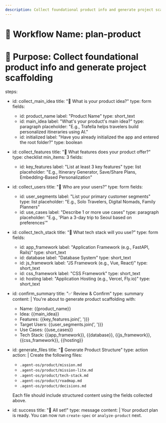 ```yaml
---
description: Collect foundational product info and generate project scaffolding
---
```


# 🔧 Workflow Name: plan-product
# 📌 Purpose: Collect foundational product info and generate project scaffolding

steps:
  - id: collect_main_idea
    title: "🧠 What is your product idea?"
    type: form
    fields:
      - id: product_name
        label: "Product Name"
        type: short_text
      - id: main_idea
        label: "What's your product's main idea?"
        type: paragraph
        placeholder: "E.g., Trafella helps travelers build personalized itineraries using AI."
      - id: initialized
        label: "Have you already initialized the app and entered the root folder?"
        type: boolean

  - id: collect_features
    title: "🌟 What features does your product offer?"
    type: checklist
    min_items: 3
    fields:
      - id: key_features
        label: "List at least 3 key features"
        type: list
        placeholder: "E.g., Itinerary Generator, Save/Share Plans, Embedding-Based Personalization"

  - id: collect_users
    title: "👤 Who are your users?"
    type: form
    fields:
      - id: user_segments
        label: "List your primary customer segments"
        type: list
        placeholder: "E.g., Solo Travelers, Digital Nomads, Family Planners"
      - id: use_cases
        label: "Describe 1 or more use cases"
        type: paragraph
        placeholder: "E.g., 'Plan a 3-day trip to Seoul based on preferences'"

  - id: collect_tech_stack
    title: "🧱 What tech stack will you use?"
    type: form
    fields:
      - id: app_framework
        label: "Application Framework (e.g., FastAPI, Rails)"
        type: short_text
      - id: database
        label: "Database System"
        type: short_text
      - id: js_framework
        label: "JS Framework (e.g., Vue, React)"
        type: short_text
      - id: css_framework
        label: "CSS Framework"
        type: short_text
      - id: hosting
        label: "Application Hosting (e.g., Vercel, Fly.io)"
        type: short_text

  - id: confirm_summary
    title: "✅ Review & Confirm"
    type: summary
    content: |
      You're about to generate product scaffolding with:
      - Name: {{product_name}}
      - Idea: {{main_idea}}
      - Features: {{key_features.join(', ')}}
      - Target Users: {{user_segments.join(', ')}}
      - Use Cases: {{use_cases}}
      - Tech Stack: {{app_framework}}, {{database}}, {{js_framework}}, {{css_framework}}, {{hosting}}

  - id: generate_files
    title: "📁 Generate Product Structure"
    type: action
    action: |
      Create the following files:
      - `.agent-os/product/mission.md`
      - `.agent-os/product/mission-lite.md`
      - `.agent-os/product/tech-stack.md`
      - `.agent-os/product/roadmap.md`
      - `.agent-os/product/decisions.md`
      
      Each file should include structured content using the fields collected above.

  - id: success
    title: "🎉 All set!"
    type: message
    content: |
      Your product plan is ready. You can now run `create-spec` or `analyze-product` next.
